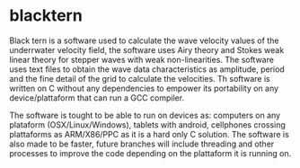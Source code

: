 # blacktern

Black tern is a software used to calculate the wave velocity values of the underrwater velocity field, the software uses Airy theory and Stokes weak linear theory for stepper waves with weak non-linearities. The software uses text files to obtain the wave data characteristics as amplitude, period and the fine detail of the grid to calculate the velocities. Th software is written on C without any dependencies to empower its portability on any device/plattaform that can run a GCC compiler.

The software is tought to be able to run on devices as: computers on any plataform (OSX/Linux/Windows), tablets with android, cellphones crossing plattaforms as ARM/X86/PPC as it is a hard only C solution. The software is also made to be faster, future branches will include threading and other processes to improve the code depending on the plattaform it is running on.
